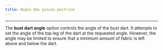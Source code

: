 ```yaml
---
title: Angle des pinces poitrine
---
```


***

<!-- ![The effect of the bust dart angle option on the pattern](sample.png) -->

The **bust dart angle** option controls the angle of the bust dart.
It attempts to set the angle of the top leg of the dart at the
requested angle.
However, the angle may be limited to ensure that a minimum
amount of fabric is left above and below the dart.
